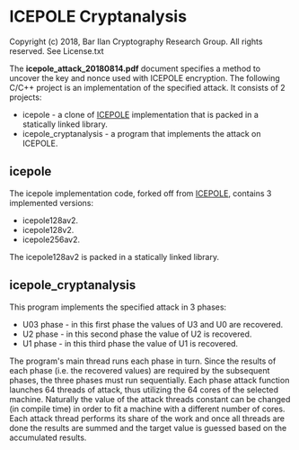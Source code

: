 # ICEPOLE Cryptanalysis

Copyright (c) 2018, Bar Ilan Cryptography Research Group. All rights reserved. See License.txt

The __icepole_attack_20180814.pdf__ document specifies a method to uncover the key and nonce used with ICEPOLE encryption.
The following C/C++ project is an implementation of the specified attack. It consists of 2 projects:
- icepole - a clone of [ICEPOLE] implementation that is packed in a statically linked library.
- icepole_cryptanalysis - a program that implements the attack on ICEPOLE.

## icepole
The icepole implementation code, forked off from [ICEPOLE], contains 3 implemented versions:
- icepole128av2.
- icepole128v2.
- icepole256av2.

The icepole128av2 is packed in a statically linked library.

## icepole_cryptanalysis
This program implements the specified attack in 3 phases:
- U03 phase - in this first phase the values of U3 and U0 are recovered.
- U2 phase - in this second phase the value of U2 is recovered.
- U1 phase - in this third phase the value of U1 is recovered.

The program's main thread runs each phase in turn. Since the results of each phase (i.e. the recovered values) are required by the subsequent phases, the three phases must run sequentially.
Each phase attack function launches 64 threads of attack, thus utilizing the 64 cores of the selected machine. Naturally the value of the attack threads constant can be changed (in compile time) in order to fit a machine with a different number of cores.
Each attack thread performs its share of the work and once all threads are done the results are summed and the target value is guessed based on the accumulated results.

[//]: # 
   [ICEPOLE]: https://github.com/icepole/icepole
